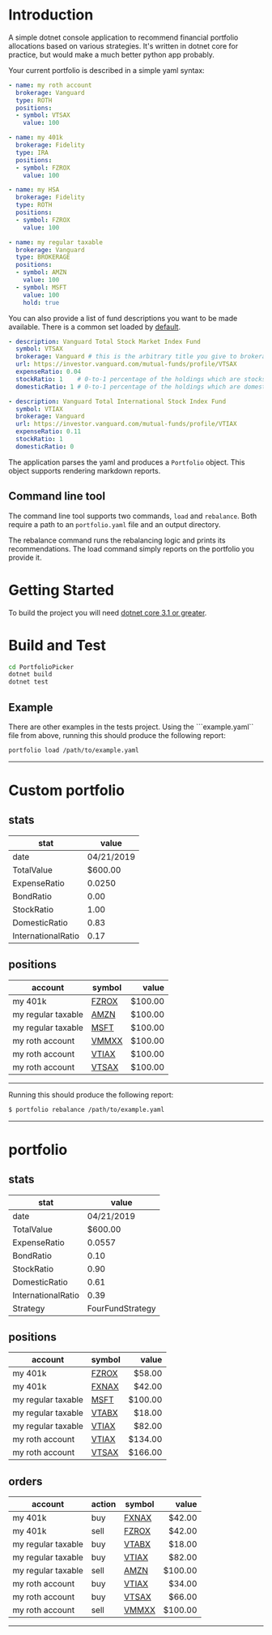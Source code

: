 # Introduction
A simple dotnet console application to recommend financial portfolio allocations based on various strategies. 
It's written in dotnet core for practice, but would make a much better python app probably.

Your current portfolio is described in a simple yaml syntax: 
```yaml
- name: my roth account
  brokerage: Vanguard
  type: ROTH
  positions:
  - symbol: VTSAX
    value: 100

- name: my 401k
  brokerage: Fidelity
  type: IRA
  positions:
  - symbol: FZROX
    value: 100

- name: my HSA
  brokerage: Fidelity
  type: ROTH
  positions:
  - symbol: FZROX
    value: 100

- name: my regular taxable
  brokerage: Vanguard
  type: BROKERAGE
  positions:
  - symbol: AMZN
    value: 100
  - symbol: MSFT
    value: 100
    hold: true
```

You can also provide a list of fund descriptions you want to be made available.
There is a common set loaded by [default](https://zachariahcox.visualstudio.com/_git/PortfolioPicker?path=%2FPortfolioPicker%2FApp%2Fdata%2Ffunds.yaml&version=GBmaster&_a=contents&line=2&lineStyle=plain&lineEnd=9&lineStartColumn=1&lineEndColumn=19). 

```yaml
- description: Vanguard Total Stock Market Index Fund
  symbol: VTSAX
  brokerage: Vanguard # this is the arbitrary title you give to brokerages. It is used to preference which accounts hold which positions
  url: https://investor.vanguard.com/mutual-funds/profile/VTSAX
  expenseRatio: 0.04
  stockRatio: 1    # 0-to-1 percentage of the holdings which are stocks
  domesticRatio: 1 # 0-to-1 percentage of the holdings which are domestic

- description: Vanguard Total International Stock Index Fund
  symbol: VTIAX
  brokerage: Vanguard
  url: https://investor.vanguard.com/mutual-funds/profile/VTIAX
  expenseRatio: 0.11
  stockRatio: 1
  domesticRatio: 0
```

The application parses the yaml and produces a ```Portfolio``` object. 
This object supports rendering markdown reports. 

## Command line tool
The command line tool supports two commands, ```load``` and ```rebalance```.
Both require a path to an ```portfolio.yaml``` file and an output directory. 

The rebalance command runs the rebalancing logic and prints its recommendations. 
The load command simply reports on the portfolio you provide it.

# Getting Started
To build the project you will need [dotnet core 3.1 or greater](https://code.visualstudio.com/docs/languages/dotnet). 

# Build and Test
```bash
cd PortfolioPicker
dotnet build
dotnet test
```

## Example
There are other examples in the tests project. 
Using the ```example.yaml`` file from above, running this should produce the following report:

```bash
portfolio load /path/to/example.yaml
```
---
# Custom portfolio
## stats
|stat|value|
|---|---|
|date|04/21/2019|
|TotalValue|$600.00|
|ExpenseRatio|0.0250|
|BondRatio|0.00|
|StockRatio|1.00|
|DomesticRatio|0.83|
|InternationalRatio|0.17|

## positions
|account|symbol|value|
|---|---|---:|
|my 401k|[FZROX](https://finance.yahoo.com/quote/FZROX?p=FZROX)|$100.00|
|my regular taxable|[AMZN](https://finance.yahoo.com/quote/AMZN?p=AMZN)|$100.00|
|my regular taxable|[MSFT](https://finance.yahoo.com/quote/MSFT?p=MSFT)|$100.00|
|my roth account|[VMMXX](https://finance.yahoo.com/quote/VMMXX?p=VMMXX)|$100.00|
|my roth account|[VTIAX](https://finance.yahoo.com/quote/VTIAX?p=VTIAX)|$100.00|
|my roth account|[VTSAX](https://finance.yahoo.com/quote/VTSAX?p=VTSAX)|$100.00|
---

Running this should produce the following report: 
```bash
$ portfolio rebalance /path/to/example.yaml
```
--- 

# portfolio
## stats
|stat|value|
|---|---|
|date|04/21/2019|
|TotalValue|$600.00|
|ExpenseRatio|0.0557|
|BondRatio|0.10|
|StockRatio|0.90|
|DomesticRatio|0.61|
|InternationalRatio|0.39|
|Strategy|FourFundStrategy|

## positions
|account|symbol|value|
|---|---|---:|
|my 401k|[FZROX](https://finance.yahoo.com/quote/FZROX?p=FZROX)|$58.00|
|my 401k|[FXNAX](https://finance.yahoo.com/quote/FXNAX?p=FXNAX)|$42.00|
|my regular taxable|[MSFT](https://finance.yahoo.com/quote/MSFT?p=MSFT)|$100.00|
|my regular taxable|[VTABX](https://finance.yahoo.com/quote/VTABX?p=VTABX)|$18.00|
|my regular taxable|[VTIAX](https://finance.yahoo.com/quote/VTIAX?p=VTIAX)|$82.00|
|my roth account|[VTIAX](https://finance.yahoo.com/quote/VTIAX?p=VTIAX)|$134.00|
|my roth account|[VTSAX](https://finance.yahoo.com/quote/VTSAX?p=VTSAX)|$166.00|
## orders
|account|action|symbol|value|
|---|---|---|---:|
|my 401k|buy|[FXNAX](https://finance.yahoo.com/quote/FXNAX?p=FXNAX)|$42.00|
|my 401k|sell|[FZROX](https://finance.yahoo.com/quote/FZROX?p=FZROX)|$42.00|
|my regular taxable|buy|[VTABX](https://finance.yahoo.com/quote/VTABX?p=VTABX)|$18.00|
|my regular taxable|buy|[VTIAX](https://finance.yahoo.com/quote/VTIAX?p=VTIAX)|$82.00|
|my regular taxable|sell|[AMZN](https://finance.yahoo.com/quote/AMZN?p=AMZN)|$100.00|
|my roth account|buy|[VTIAX](https://finance.yahoo.com/quote/VTIAX?p=VTIAX)|$34.00|
|my roth account|buy|[VTSAX](https://finance.yahoo.com/quote/VTSAX?p=VTSAX)|$66.00|
|my roth account|sell|[VMMXX](https://finance.yahoo.com/quote/VMMXX?p=VMMXX)|$100.00|
---